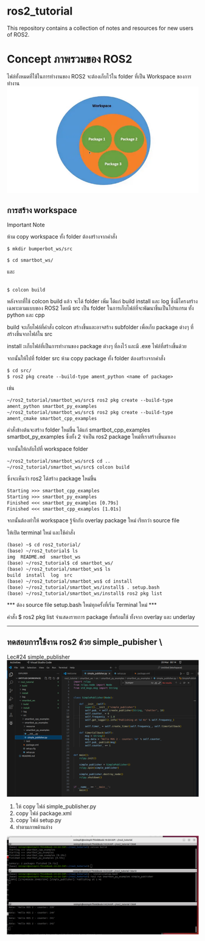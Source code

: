 # ros2_tutorial
This repository contains a collection of notes and resources for new users of ROS2.
# Concept ภาพรวมของ ROS2
ไฟล์ทั้งหมดที่ใช้ในการทำงานของ ROS2 จะต้องเก็บไว้ใน folder ที่เป็น Workspace ของการทำงาน
<img title="a title" alt="Alt text" src="img/ros2_ws.png">

## การสร้าง workspace
Important Note

ห้าม copy workspace ทั้ง folder  ต้องสร้างจากคำสั่ง 
```console
$ mkdir bumperbot_ws/src
``` 
```console
$ cd smartbot_ws/ 
```
และ 
```console

$ colcon build   
```

หลังจากที่ใช้ colcon build แล้ว จะได้ folder เพิ่ม ได้แก่ build install และ log ซึ่งมีโครงสร้างเฉพาะตามแบบของ ROS2 โดยมี src เป็น folder ในการเก็บไฟล์ที่จะพัฒนาขึ้นเป็นโปรแกรม ทั้ง python และ cpp

build จะเก็บไฟล์ที่คำสั่ง colcon สร้างขึ้นและอาจสร้าง subfolder เพื่อเก็บ package ต่างๆ ที่สร้างขึ้นจากไฟล์ใน src 

install ะเก็บไฟล์ที่เป็นการทำงานของ package ต่างๆ ที่ลงไว้ และมี .exe ไฟล์ที่สร้างขึ้นด้วย

จากนั้นให้ไปที่ folder src
ห้าม copy package ทั้ง folder ต้องสร้างจากคำสั่ง 
```console
$ cd src/
$ ros2 pkg create --build-type ament_python­ <name of package>
```
เช่น
```console
~/ros2_tutorial/smartbot_ws/src$ ros2 pkg create --build-type ament_python smartbot_py_examples
~/ros2_tutorial/smartbot_ws/src$ ros2 pkg create --build-type ament_cmake smartbot_cpp_examples
```
คำสั่งข้างต้นจะสร้าง folder ใหม่ขึ้น ได้แก่ smartbot_cpp_examples  smartbot_py_examples ซึ่งทั้ง 2 จำเป็น ros2 package ใหม่ที่เราสร้างขึ้นมาเอง

จากนั้นให้กลับไปที่ workspace folder
```console
~/ros2_tutorial/smartbot_ws/src$ cd ..
~/ros2_tutorial/smartbot_ws/src$ colcon build
```

ซึ่งจะเห็นว่า ros2 ได้สร้าง package ใหม่ขึ้น
```console
Starting >>> smartbot_cpp_examples
Starting >>> smartbot_py_examples
Finished <<< smartbot_py_examples [0.79s]                                                           
Finished <<< smartbot_cpp_examples [1.01s]  
```

จากนั้นต้องทำให้ workspace รู้จักกับ overlay package ใหม่ เรียกว่า  source file 


ให้เปิด terminal ใหม่ และใช้คำสั่ง
```console
(base) ~$ cd ros2_tutorial/
(base) ~/ros2_tutorial$ ls
img  README.md  smartbot_ws
(base) ~/ros2_tutorial$ cd smartbot_ws/
(base) ~/ros2_tutorial/smartbot_ws$ ls
build  install  log  src
(base) ~/ros2_tutorial/smartbot_ws$ cd install
(base) ~/ros2_tutorial/smartbot_ws/install$ . setup.bash
(base) ~/ros2_tutorial/smartbot_ws/install$ ros2 pkg list
```

*** ต้อง source file setup.bash ใหม่ทุกครั้งที่เริ่ม Terminal ใหม่ ***

คำสั่ง $ ros2 pkg list จำแสดงรายการ package ที่พร้อมใช้ ทั้งจาก overlay และ underlay

----------------------
## ทดสอบการใช้งาน ros2 ด้วย simple_pubisher \
Lec#24 <py> simple_publisher</py> 
<img title="a title" alt="Alt text" src="img/vscode_simple_publiser.png">

1. ให้ copy ไฟล์ simple_publisher.py  
1. copy ไฟล์ package.xml
1. copy ไฟล์ setup.py
1. ทำตามภาพด้านล่าง

<img title="a title" alt="Alt text" src="img/simple_publisher.png">

